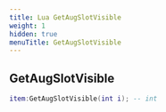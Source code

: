 ```yaml
---
title: Lua GetAugSlotVisible
weight: 1
hidden: true
menuTitle: GetAugSlotVisible
---
```

## GetAugSlotVisible
```lua
item:GetAugSlotVisible(int i); -- int
```
